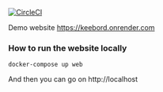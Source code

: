 [![CircleCI](https://circleci.com/gh/ice-blaze/keebord.svg?style=svg)](https://circleci.com/gh/ice-blaze/keebord)

Demo website https://keebord.onrender.com

### How to run the website locally
```
docker-compose up web
```

And then you can go on http://localhost
